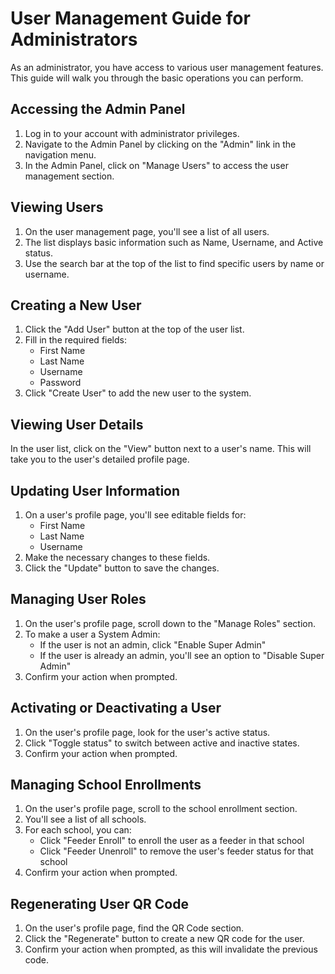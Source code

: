 # User Management Guide for Administrators
As an administrator, you have access to various user management features. This guide will walk you through the basic operations you can perform.

## Accessing the Admin Panel
1. Log in to your account with administrator privileges.
2. Navigate to the Admin Panel by clicking on the "Admin" link in the navigation menu.
3. In the Admin Panel, click on "Manage Users" to access the user management section.

## Viewing Users
1. On the user management page, you'll see a list of all users.
2. The list displays basic information such as Name, Username, and Active status.
3. Use the search bar at the top of the list to find specific users by name or username.

## Creating a New User
1. Click the "Add User" button at the top of the user list.
2. Fill in the required fields:
    - First Name
    - Last Name
    - Username
    - Password
3. Click "Create User" to add the new user to the system.

## Viewing User Details
In the user list, click on the "View" button next to a user's name.
This will take you to the user's detailed profile page.

## Updating User Information
1. On a user's profile page, you'll see editable fields for:
    - First Name
    - Last Name
    - Username
2. Make the necessary changes to these fields.
3. Click the "Update" button to save the changes.

## Managing User Roles
1. On the user's profile page, scroll down to the "Manage Roles" section.
2. To make a user a System Admin:
    - If the user is not an admin, click "Enable Super Admin"
    - If the user is already an admin, you'll see an option to "Disable Super Admin"
3. Confirm your action when prompted.

## Activating or Deactivating a User
1. On the user's profile page, look for the user's active status.
2. Click "Toggle status" to switch between active and inactive states.
3. Confirm your action when prompted.

## Managing School Enrollments
1. On the user's profile page, scroll to the school enrollment section.
2. You'll see a list of all schools.
3. For each school, you can:
    - Click "Feeder Enroll" to enroll the user as a feeder in that school
    - Click "Feeder Unenroll" to remove the user's feeder status for that school
4. Confirm your action when prompted.

## Regenerating User QR Code
1. On the user's profile page, find the QR Code section.
2. Click the "Regenerate" button to create a new QR code for the user.
3. Confirm your action when prompted, as this will invalidate the previous code.